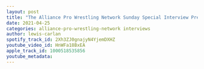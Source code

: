 ```yaml
---
layout: post
title: "The Alliance Pro Wrestling Network Sunday Special Interview Presents CW Anderson"
date: 2021-04-25
categories: alliance-pro-wrestling-network interviews
author: lewis-carlan
spotify_track_id: 2Xh3ZJ0gnajyN4YjemDXHZ
youtube_video_id: HnWFa18BxEA
apple_track_id: 1000518535856
youtube_metadata: 
---
```

